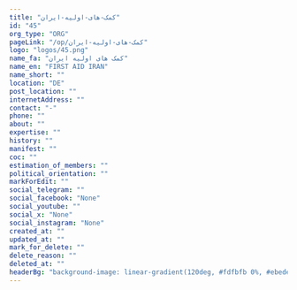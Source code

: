 ```yaml
---
title: "کمک-های-اولیه-ایران"
id: "45"
org_type: "ORG"
pageLink: "/op/کمک-های-اولیه-ایران"
logo: "logos/45.png"
name_fa: "کمک های اولیه ایران"
name_en: "FIRST AID IRAN"
name_short: ""
location: "DE"
post_location: ""
internetAddress: ""
contact: "-"
phone: ""
about: ""
expertise: ""
history: ""
manifest: ""
coc: ""
estimation_of_members: ""
political_orientation: ""
markForEdit: ""
social_telegram: ""
social_facebook: "None"
social_youtube: ""
social_x: "None"
social_instagram: "None"
created_at: ""
updated_at: ""
mark_for_delete: ""
delete_reason: ""
deleted_at: ""
headerBg: "background-image: linear-gradient(120deg, #fdfbfb 0%, #ebedee 100%);"
---
```

